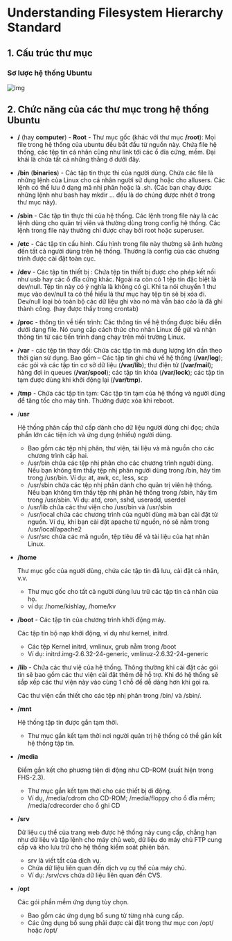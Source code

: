 # Understanding Filesystem Hierarchy Standard

## 1. Cấu trúc thư mục 

### Sơ lược hệ thống Ubuntu 



![img](https://images.viblo.asia/full/00898935-d72c-4019-b584-4cfc6af8593d.png)

## 2. Chức năng của các thư mục trong hệ thống Ubuntu

- **/** (hay **computer**) - **Root** - Thư mục gốc (khác với thư mục **/root**): Mọi file trong hệ thống của ubuntu đều bắt đầu từ nguồn này. Chứa file hệ thống, các tệp tin cá nhân cũng như link tới các ổ đĩa cứng, mềm. Đại khái là chứa tất cả những thằng ở dưới đây.
- **/bin** (**binaries**) - Các tập tin thực thi của người dùng. Chứa các file là những lệnh của Linux cho cá nhân người sử dụng hoặc cho allusers. Các lệnh có thể lưu ở dạng mã nhị phân hoặc là .sh. (Các bạn chạy được những lệnh như bash hay mkdir ... đều là do chúng được nhét ở trong thư mục này).
- **/sbin** - Các tập tin thực thi của hệ thống. Các lệnh trong file này là các lệnh dùng cho quản trị viên và thường dùng trong config hệ thống. Các lệnh trong file này thường chỉ được chạy bởi root hoặc superuser.
- **/etc** - Các tập tin cấu hình. Cấu hình trong file này thường sẽ ảnh hưởng đến tất cả người dùng trên hệ thống. Thường là config của các chương trình được cài đặt toàn cục.
- **/dev** - Các tập tin thiết bị : Chứa tệp tin thiết bị được cho phép kết nối như usb hay các ổ đĩa cứng khác. Ngoài ra còn có 1 tệp tin đặc biệt là dev/null. Tệp tin này có ý nghĩa là không có gì. Khi ta nói chuyển 1 thư mục vào dev/null ta có thể hiểu là thư mục hay tệp tin sẽ bị xóa đi. Dev/null loại bỏ toàn bộ các dữ liệu ghi vào nó mà vẫn báo cáo là đã ghi thành công. (hay được thấy trong crontab)
- **/proc** - thông tin về tiến trình: Các thông tin về hệ thống được biểu diễn dưới dạng file. Nó cung cấp cách thức cho nhân Linux để gửi và nhận thông tin từ các tiến trình đang chạy trên môi trường Linux.
- **/var** - các tệp tin thay đổi: Chứa các tập tin mà dung lượng lớn dần theo thời gian sử dụng. Bao gồm – Các tập tin ghi chú về hệ thống (**/var/log**); các gói và các tập tin cơ sở dữ liệu (**/var/lib**); thư điện tử (**/var/mail**); hàng đợi in queues (**/var/spool**); các tập tin khóa (**/var/lock**); các tập tin tạm được dùng khi khởi động lại (**/var/tmp**).
- **/tmp** - Chứa các tập tin tạm: Các tập tin tạm của hệ thống và người dùng để tăng tốc cho máy tính. Thường được xóa khi reboot.



- /**usr**

  Hệ thống phân cấp thứ cấp dành cho dữ liệu người dùng chỉ đọc; chứa phần lớn các tiện ích và ứng dụng (nhiều) người dùng. 
   

  - Bao gồm các tệp nhị phân, thư viện, tài liệu và mã nguồn cho các chương trình cấp hai.
  - /usr/bin chứa các tệp nhị phân cho các chương trình người dùng. Nếu bạn không tìm thấy tệp nhị phân người dùng trong /bin, hãy tìm trong /usr/bin. Ví dụ: at, awk, cc, less, scp
  - /usr/sbin chứa các tệp nhị phân dành cho quản trị viên hệ thống. Nếu bạn không tìm thấy tệp nhị phân hệ thống trong /sbin, hãy tìm trong /usr/sbin. Ví dụ: atd, cron, sshd, useradd, userdel
  - /usr/lib chứa các thư viện cho /usr/bin và /usr/sbin
  - /usr/local chứa các chương trình của người dùng mà bạn cài đặt từ nguồn. Ví dụ, khi bạn cài đặt apache từ nguồn, nó sẽ nằm trong /usr/local/apache2
  - /usr/src chứa các mã nguồn, tệp tiêu đề và tài liệu của hạt nhân Linux. 

- **/home** 

  Thư mục gốc của người dùng, chứa các tập tin đã lưu, cài đặt cá nhân, v.v.

  - Thư mục gốc cho tất cả người dùng lưu trữ các tập tin cá nhân của họ.
  - ví dụ: /home/kishlay, /home/kv

- **/boot** - Các tập tin của chương trình khởi động máy.

   Các tập tin bộ nạp khởi động, ví dụ như kernel, initrd. 
   

  - Các tệp Kernel initrd, vmlinux, grub nằm trong /boot
  - Ví dụ: initrd.img-2.6.32-24-generic, vmlinuz-2.6.32-24-generic

- **/lib** - Chứa các thư việ của hệ thống. Thông thường khi cài đặt các gói tin sẽ bao gồm các thư viện cài đặt thêm để hỗ trợ. Khi đó hệ thống sẽ sắp xếp các thư viện này vào cùng 1 chỗ để dễ dàng hơn khi gọi ra.

  Các thư viện cần thiết cho các tệp nhị phân trong /bin/ và /sbin/.

- **/mnt** 

  Hệ thống tập tin được gắn tạm thời.

  - Thư mục gắn kết tạm thời nơi người quản trị hệ thống có thể gắn kết hệ thống tập tin.

- **/media** 

  Điểm gắn kết cho phương tiện di động như CD-ROM (xuất hiện trong FHS-2.3).

  - Thư mục gắn kết tạm thời cho các thiết bị di động.
  - Ví dụ, /media/cdrom cho CD-ROM; /media/floppy cho ổ đĩa mềm; /media/cdrecorder cho ổ ghi CD

- **/srv**

  Dữ liệu cụ thể của trang web được hệ thống này cung cấp, chẳng hạn như dữ liệu và tập lệnh cho máy chủ web, dữ liệu do máy chủ FTP cung cấp và kho lưu trữ cho hệ thống kiểm soát phiên bản.

  - srv là viết tắt của dịch vụ.
  - Chứa dữ liệu liên quan đến dịch vụ cụ thể của máy chủ.
  - Ví dụ: /srv/cvs chứa dữ liệu liên quan đến CVS.

- /**opt**

  Các gói phần mềm ứng dụng tùy chọn.

  - Bao gồm các ứng dụng bổ sung từ từng nhà cung cấp.
  - Các ứng dụng bổ sung phải được cài đặt trong thư mục con /opt/ hoặc /opt/

  
